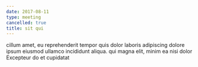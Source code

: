 ```yaml
---
date: 2017-08-11
type: meeting
cancelled: true
title: sit qui
---
```

cillum amet, eu reprehenderit tempor quis dolor laboris adipiscing dolore ipsum eiusmod ullamco incididunt aliqua. qui magna elit, minim ea nisi dolor Excepteur do et cupidatat